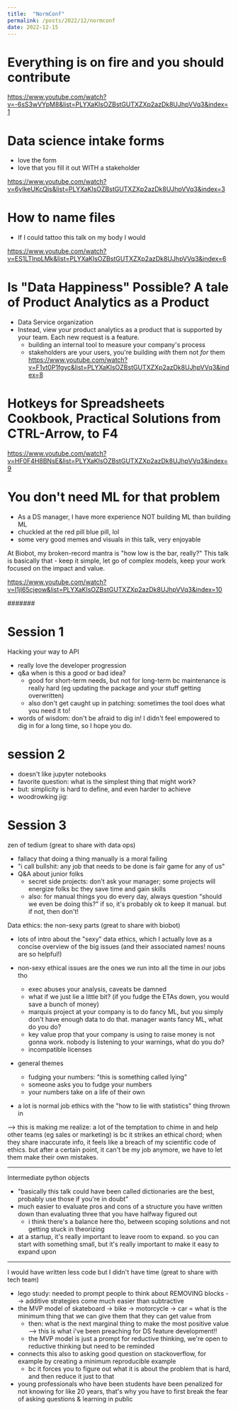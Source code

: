 ```yaml
---
title:  "NormConf"
permalink: /posts/2022/12/normconf
date: 2022-12-15
---
```


# Everything is on fire and you should contribute

https://www.youtube.com/watch?v=-6sS3wVYpM8&list=PLYXaKIsOZBstGUTXZXp2azDk8UJhpVVq3&index=1

# Data science intake forms
- love the form
- love that you fill it out WITH a stakeholder

https://www.youtube.com/watch?v=6yIkeUKcQjs&list=PLYXaKIsOZBstGUTXZXp2azDk8UJhpVVq3&index=3

# How to name files
- If I could tattoo this talk on my body I would

https://www.youtube.com/watch?v=ES1LTlnpLMk&list=PLYXaKIsOZBstGUTXZXp2azDk8UJhpVVq3&index=6

# Is "Data Happiness" Possible? A tale of Product Analytics as a Product
- Data Service organization
- Instead, view your product analytics as a product that is supported by your team. Each new request is a feature.
	- building an internal tool to measure your company's process
	- stakeholders are your users, you're building _with_ them not _for_ them
https://www.youtube.com/watch?v=F1vt0P1fgyc&list=PLYXaKIsOZBstGUTXZXp2azDk8UJhpVVq3&index=8

# Hotkeys for Spreadsheets Cookbook, Practical Solutions from CTRL-Arrow, to F4

https://www.youtube.com/watch?v=HF0F4H8BNsE&list=PLYXaKIsOZBstGUTXZXp2azDk8UJhpVVq3&index=9

# You don't need ML for that problem

- As a DS manager, I have more experience NOT building ML than building ML
- chuckled at the red pill blue pill, lol
- some very good memes and visuals in this talk, very enjoyable

At Biobot, my broken-record mantra is "how low is the bar, really?" This talk is basically that - keep it simple, let go of complex models, keep your work focused on the impact and value.

https://www.youtube.com/watch?v=I1jl65cjeow&list=PLYXaKIsOZBstGUTXZXp2azDk8UJhpVVq3&index=10

#######

# Session 1

Hacking your way to API

- really love the developer progression
- q&a when is this a good or bad idea?
	- good for short-term needs, but not for long-term bc maintenance is really hard (eg updating the package and your stuff getting overwritten)
	- also don't get caught up in patching: sometimes the tool does what you need it to!
- words of wisdom: don't be afraid to dig in! I didn't feel empowered to dig in for a long time, so I hope you do.

# session 2

- doesn't like jupyter notebooks
- favorite question: what is the simplest thing that might work?
- but: simplicity is hard to define, and even harder to achieve
- woodrowking jig:

# Session 3

zen of tedium (great to share with data ops)
- fallacy that doing a thing manually is a moral failing
- "i call bullshit: any job that needs to be done is fair game for any of us"
- Q&A about junior folks
	- secret side projects: don't ask your manager; some projects will energize folks bc they save time and gain skills
	- also: for manual things you do every day, always question "should we even be doing this?" if so, it's probably ok to keep it manual. but if not, then don't!

Data ethics: the non-sexy parts (great to share with biobot)

- lots of intro about the "sexy" data ethics, which I actually love as a concise overview of the big issues (and their associated names! nouns are so helpful!)
- non-sexy ethical issues are the ones we run into all the time in our jobs tho
	- exec abuses your analysis, caveats be damned
	- what if we just lie a little bit? (if you fudge the ETAs down, you would save a bunch of money)
	- marquis project at your company is to do fancy ML, but you simply don't have enough data to do that. manager wants fancy ML, what do you do?
	- key value prop that your company is using to raise money is not gonna work. nobody is listening to your warnings, what do you do?
	- incompatible licenses
- general themes
	- fudging your numbers: "this is something called lying"
	- someone asks you to fudge your numbers
	- your numbers take on a life of their own

- a lot is normal job ethics with the "how to lie with statistics" thing thrown in

--> this is making me realize: a lot of the temptation to chime in and help other teams (eg sales or marketing) is bc it strikes an ethical chord; when they share inaccurate info, it feels like a breach of my scientific code of ethics. but after a certain point, it can't be my job anymore, we have to let them make their own mistakes.

---

Intermediate python objects

- "basically this talk could have been called dictionaries are the best, probably use those if you're in doubt"
- much easier to evaluate pros and cons of a structure you have written down than evaluating three that you have halfway figured out
	- i think there's a balance here tho, between scoping solutions and not getting stuck in theorizing
- at a startup, it's really important to leave room to expand. so you can start with something small, but it's really important to make it easy to expand upon

---

I would have written less code but I didn't have time (great to share with tech team)

- lego study: needed to prompt people to think about REMOVING blocks
	--> additive strategies come much easier than subtractive
- the MVP model of skateboard -> bike -> motorcycle -> car = what is the minimum thing that we can give them that they can get value from
	- then: what is the next marginal thing to make the most positive value
	--> this is what i've been preaching for DS feature development!!
	- the MVP model is just a prompt for reductive thinking, we're open to reductive thinking but need to be reminded
- connects this also to asking good question on stackoverflow, for example by creating a minimum reproducible example
	- bc it forces you to figure out what it is about the problem that is hard, and then reduce it just to that
- young professionals who have been students have been penalized for not knowing for like 20 years, that's why you have to first break the fear of asking questions & learning in public